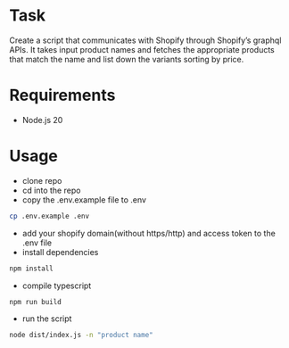 # Task

Create a script that communicates with Shopify through Shopify’s graphql APIs.
It takes input product names and fetches the appropriate products that match the
name and list down the variants sorting by price.

# Requirements
- Node.js 20

# Usage
- clone repo
- cd into the repo
- copy the .env.example file to .env
```bash
cp .env.example .env
```
- add your shopify domain(without https/http) and access token to the .env file
- install dependencies
```bash
npm install
```
- compile typescript
```bash
npm run build
```
- run the script
```bash
node dist/index.js -n "product name"
```
